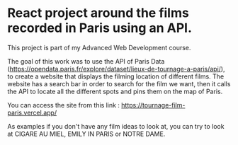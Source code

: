# React project around the films recorded in Paris using an API.

This project is part of my Advanced Web Development course. 

The goal of this work was to use the API of Paris Data (https://opendata.paris.fr/explore/dataset/lieux-de-tournage-a-paris/api/), to create a website that displays the filming location of different films. The website has a search bar in order to search for the film we want, then it calls the API to locate all the different spots and pins them on the map of Paris.

You can access the site from this link : https://tournage-film-paris.vercel.app/

As examples if you don't have any film ideas to look at, you can try to look at CIGARE AU MIEL, EMILY IN PARIS or NOTRE DAME.

